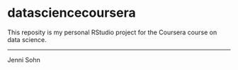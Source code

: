 datasciencecoursera
===================

This reposity is my personal RStudio project for the Coursera course on data
science.

---
Jenni Sohn
